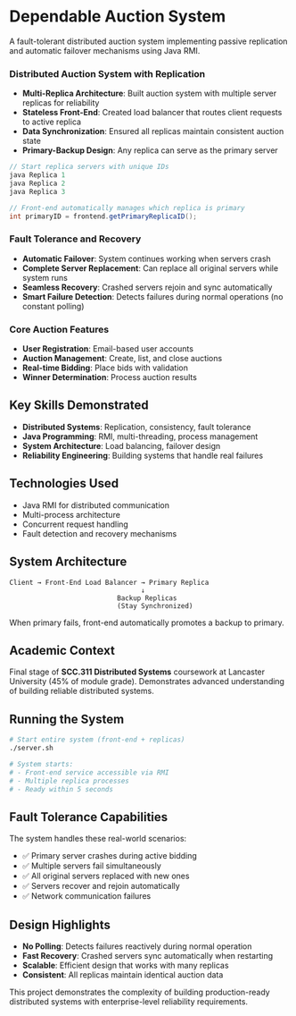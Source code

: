 # Dependable Auction System

A fault-tolerant distributed auction system implementing passive replication and automatic failover mechanisms using Java RMI.

### Distributed Auction System with Replication
- **Multi-Replica Architecture**: Built auction system with multiple server replicas for reliability
- **Stateless Front-End**: Created load balancer that routes client requests to active replica
- **Data Synchronization**: Ensured all replicas maintain consistent auction state
- **Primary-Backup Design**: Any replica can serve as the primary server

```java
// Start replica servers with unique IDs
java Replica 1
java Replica 2
java Replica 3

// Front-end automatically manages which replica is primary
int primaryID = frontend.getPrimaryReplicaID();
```

### Fault Tolerance and Recovery
- **Automatic Failover**: System continues working when servers crash
- **Complete Server Replacement**: Can replace all original servers while system runs
- **Seamless Recovery**: Crashed servers rejoin and sync automatically
- **Smart Failure Detection**: Detects failures during normal operations (no constant polling)

### Core Auction Features
- **User Registration**: Email-based user accounts
- **Auction Management**: Create, list, and close auctions
- **Real-time Bidding**: Place bids with validation
- **Winner Determination**: Process auction results

## Key Skills Demonstrated

- **Distributed Systems**: Replication, consistency, fault tolerance
- **Java Programming**: RMI, multi-threading, process management
- **System Architecture**: Load balancing, failover design
- **Reliability Engineering**: Building systems that handle real failures

## Technologies Used

- Java RMI for distributed communication
- Multi-process architecture
- Concurrent request handling
- Fault detection and recovery mechanisms

## System Architecture

```
Client → Front-End Load Balancer → Primary Replica
                                 ↓
                           Backup Replicas
                           (Stay Synchronized)
```

When primary fails, front-end automatically promotes a backup to primary.

## Academic Context

Final stage of **SCC.311 Distributed Systems** coursework at Lancaster University (45% of module grade). Demonstrates advanced understanding of building reliable distributed systems.

## Running the System

```bash
# Start entire system (front-end + replicas)
./server.sh

# System starts:
# - Front-end service accessible via RMI
# - Multiple replica processes
# - Ready within 5 seconds
```

## Fault Tolerance Capabilities

The system handles these real-world scenarios:
- ✅ Primary server crashes during active bidding
- ✅ Multiple servers fail simultaneously 
- ✅ All original servers replaced with new ones
- ✅ Servers recover and rejoin automatically
- ✅ Network communication failures

## Design Highlights

- **No Polling**: Detects failures reactively during normal operation
- **Fast Recovery**: Crashed servers sync automatically when restarting
- **Scalable**: Efficient design that works with many replicas
- **Consistent**: All replicas maintain identical auction data

This project demonstrates the complexity of building production-ready distributed systems with enterprise-level reliability requirements.
